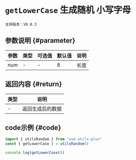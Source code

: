 # `getLowerCase` 生成随机 小写字母

`支持版本：V0.0.3`


## 参数说明 {#parameter}

| 参数  | 类型  | 可选值 | 默认值 | 说明  |
|-----|-----|-----|-----|-----|
| num | -   | -   | 8   | 长度  |


## 返回内容 {#return}

| 类型  | 说明       |
|-----|----------|
| -   | 返回生成后的数据 |


## code示例 {#code}

```javascript
import { utilsRandom } from "vue-utils-plus"
const { getLowerCase } = utilsRandom()

console.log(getLowerCase())
```
